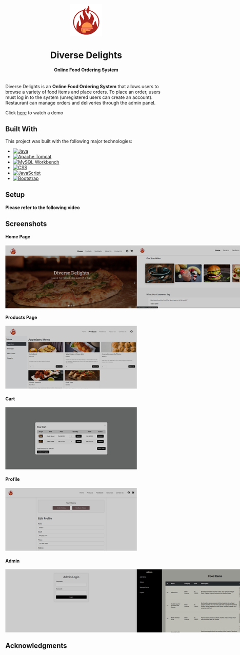 <div align="center" >
  <img src="webapp/images/logo.png" alt="Logo" width="100" height="100">
  <h1 align="center">Diverse Delights</h1>
  <h4>Online Food Ordering System</h4>
</div>
<br>
Diverse Delights is an <b>Online Food Ordering System</b> that allows users to browse a variety of food items and place orders.
To place an order, users must log in to the system (unregistered users can create an account). Restaurant can manage orders and deliveries through the admin panel.



Click [here](https://www.youtube.com/  "youtube") to watch a demo

## Built With

This project was built with the following major technologies:

* [![Java][Java-logo]][Java-url] 
* [![Apache Tomcat][Apache-Tomcat-logo]][Apache-Tomcat-url] 
* [![MySQL Workbench][Workbench-logo]][Workbench-url] 
* [![CSS][CSS-logo]][CSS-url] 
* [![JavaScript][JavaScript-logo]][JavaScript-url]
* [![Bootstrap][Bootstrap-logo]][Bootstrap-url] 

[Java-logo]: https://img.shields.io/badge/Java-007396?style=flat&logo=java&logoColor=white
[Java-url]: https://www.java.com
[Apache-Tomcat-logo]: https://img.shields.io/badge/Apache%20Tomcat-FF7A00?style=flat&logo=apachetomcat&logoColor=white
[Apache-Tomcat-url]: https://tomcat.apache.org/
[Workbench-logo]: https://img.shields.io/badge/MySQL%20Workbench-00618A?style=flat&logo=mysql&logoColor=white
[Workbench-url]: https://www.mysql.com/products/workbench/
[CSS-logo]: https://img.shields.io/badge/CSS-1572B6?style=flat&logo=css3&logoColor=white
[CSS-url]: https://developer.mozilla.org/en-US/docs/Web/CSS
[JavaScript-logo]: https://img.shields.io/badge/JavaScript-F7DF1E?style=flat&logo=javascript&logoColor=black
[JavaScript-url]: https://developer.mozilla.org/en-US/docs/Web/JavaScript
[Bootstrap-logo]: https://img.shields.io/badge/Bootstrap-7952B3?style=flat&logo=bootstrap&logoColor=white
[Bootstrap-url]: https://getbootstrap.com/

## Setup
#### Please refer to the following video



## Screenshots
#### Home Page
<div style="display: flex">
  <img src="Screenshots/home_page2.png" alt="Home Page 2" width="410">
  <img src="Screenshots/home_page1.png" alt="Home Page 1" width="410">
</div>

#### Products Page
<img src="Screenshots/products.png" alt="Products Page" width="410">

#### Cart
<img src="Screenshots/cart.png" alt="Cart" width="410">

#### Profile
<img src="Screenshots/profile.png" alt="Profile" width="410">

#### Admin
<div style="display: flex">
  <img src="Screenshots/admin2.png" alt="admin login" width="410">
  <img src="Screenshots/admin1.png" alt="admin Page" width="410">
</div>


## Acknowledgments

